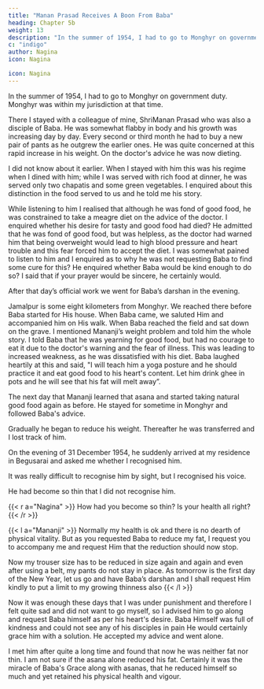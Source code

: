 ```yaml
---
title: "Manan Prasad Receives A Boon From Baba"
heading: Chapter 5b
weight: 13
description: "In the summer of 1954, I had to go to Monghyr on government duty. Monghyr was within my jurisdiction at that time."
c: "indigo"
author: Nagina
icon: Nagina

icon: Nagina
---
```



In the summer of 1954, I had to go to Monghyr on government duty. Monghyr was within my jurisdiction at that time. 

There I stayed with a colleague of mine, ShriManan Prasad who was also a disciple of Baba. He was somewhat flabby in body and his growth was increasing day by day. Every second or third month he had to buy a
new pair of pants as he outgrew the earlier ones. He was quite concerned at this rapid
increase in his weight. On the doctor's advice he was now dieting. 

I did not know about
it earlier. When I stayed with him this was his regime when I dined with him; while I was
served with rich food at dinner, he was served only two chapatis and some green
vegetables. I enquired about this distinction in the food served to us and he told me his
story.

While listening to him I realised that although he was fond of good food, he was
constrained to take a meagre diet on the advice of the doctor. I enquired whether his
desire for tasty and good food had died? He admitted that he was fond of good food,
but was helpless, as the doctor had warned him that being overweight would lead to
high blood pressure and heart trouble and this fear forced him to accept the diet. I was
somewhat pained to listen to him and I enquired as to why he was not requesting Baba
to find some cure for this? He enquired whether Baba would be kind enough to do so? I
said that if your prayer would be sincere, he certainly would.

After that day’s official work we went for Baba’s darshan in the evening.

Jamalpur is some eight kilometers from Monghyr. We reached there before Baba
started for His house. When Baba came, we saluted Him and accompanied him on His
walk. When Baba reached the field and sat down on the grave. I mentioned Mananji’s
weight problem and told him the whole story. I told Baba that he was yearning for good
food, but had no courage to eat it due to the doctor's warning and the fear of illness.
This was leading to increased weakness, as he was dissatisfied with his diet.
Baba laughed heartily at this and said, "I will teach him a yoga posture and he
should practice it and eat good food to his heart's content. Let him drink ghee in pots
and he will see that his fat will melt away”.

The next day that Mananji learned that asana and started taking natural good food again as before. He stayed for sometime in Monghyr and followed Baba's advice.

Gradually he began to reduce his weight. Thereafter he was transferred and I lost track
of him.


On the evening of 31 December 1954, he suddenly arrived at my residence in
Begusarai and asked me whether I recognised him. 

It was really difficult to recognise him by sight, but I recognised his voice. 

He had become so thin that I did not recognise him.

{{< r a="Nagina" >}}
How had you become so thin? Is your health all right? 
{{< /r >}}

{{< l a="Mananji" >}}
Normally my health is ok and there is no dearth of physical vitality. But as you requested Baba to reduce my fat, I request you to accompany me and request Him that the reduction should now stop. 

Now my trouser size has to be reduced in size again and again and even after using a belt, my pants do
not stay in place. As tomorrow is the first day of the New Year, let us go and have Baba’s darshan and I shall request Him kindly to put a limit to my growing thinness also
{{< /l >}}


Now it was enough these days that I was under punishment and therefore I felt
quite sad and did not want to go myself, so I advised him to go along and request Baba
himself as per his heart's desire. Baba Himself was full of kindness and could not see
any of his disciples in pain He would certainly grace him with a solution. He accepted
my advice and went alone. 

I met him after quite a long time and found that now he was
neither fat nor thin. I am not sure if the asana alone reduced his fat. Certainly it was the
miracle of Baba's Grace along with asanas, that he reduced himself so much and yet
retained his physical health and vigour.
